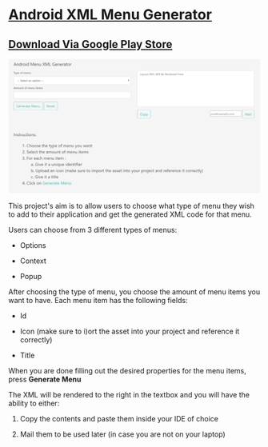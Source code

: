 # [Android XML Menu Generator](https://tomerpacific.github.io/Android-XML-Menu-Generator/)

## [Download Via Google Play Store](https://play.google.com/store/apps/details?id=com.tomerpacific.androidmenugenerator)

![Screenshot](https://github.com/TomerPacific/Android-XML-Menu-Generator/blob/master/screenshot.jpg?raw=true)

This project's aim is to allow users to choose what type of menu they wish to add to their application and get the generated XML code for that menu.

Users can choose from 3 different types of menus:

- Options

- Context

- Popup

After choosing the type of menu, you choose the amount of menu items you want to have. Each menu item has the following fields:

- Id

- Icon (make sure to i)ort the asset into your project and reference it correctly)

- Title

When you are done filling out the desired properties for the menu items, press **Generate Menu**

The XML will be rendered to the right in the textbox and you will have the ability to either:

1. Copy the contents and paste them inside your IDE of choice

2. Mail them to be used later (in case you are not on your laptop)
